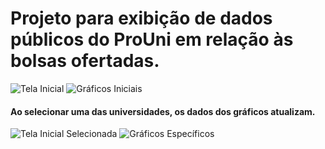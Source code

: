 # Projeto para exibição de dados públicos do ProUni em relação às bolsas ofertadas.

![Tela Inicial](http://i.imgur.com/KRKQzyk.png)
![Gráficos Iniciais](http://i.imgur.com/fqHUixT.png)

<h4>Ao selecionar uma das universidades, os dados dos gráficos atualizam.</h4>

![Tela Inicial Selecionada](http://i.imgur.com/oEeh39B.png)
![Gráficos Específicos](http://i.imgur.com/BkQlgDY.png)
